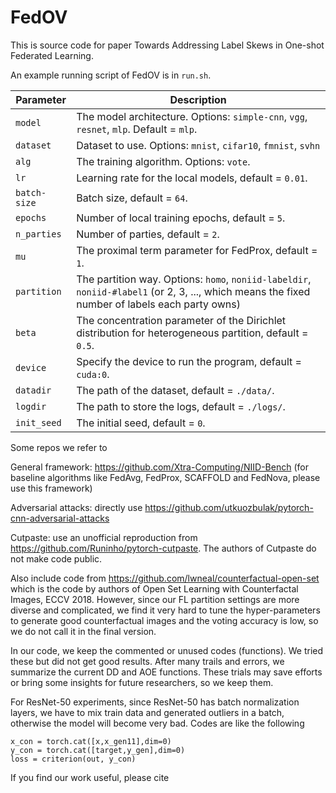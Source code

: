 # FedOV

This is source code for paper Towards Addressing Label Skews in One-shot Federated Learning. 

An example running script of FedOV is in `run.sh`. 

| Parameter                      | Description                                 |
| ----------------------------- | ---------------------------------------- |
| `model` | The model architecture. Options: `simple-cnn`, `vgg`, `resnet`, `mlp`. Default = `mlp`. |
| `dataset`      | Dataset to use. Options: `mnist`, `cifar10`, `fmnist`, `svhn`|
| `alg` | The training algorithm. Options: `vote`. |
| `lr` | Learning rate for the local models, default = `0.01`. |
| `batch-size` | Batch size, default = `64`. |
| `epochs` | Number of local training epochs, default = `5`. |
| `n_parties` | Number of parties, default = `2`. |
| `mu` | The proximal term parameter for FedProx, default = `1`. |
| `partition`    | The partition way. Options: `homo`, `noniid-labeldir`, `noniid-#label1` (or 2, 3, ..., which means the fixed number of labels each party owns)|
| `beta` | The concentration parameter of the Dirichlet distribution for heterogeneous partition, default = `0.5`. |
| `device` | Specify the device to run the program, default = `cuda:0`. |
| `datadir` | The path of the dataset, default = `./data/`. |
| `logdir` | The path to store the logs, default = `./logs/`. |
| `init_seed` | The initial seed, default = `0`. |

Some repos we refer to

General framework: https://github.com/Xtra-Computing/NIID-Bench (for baseline algorithms like FedAvg, FedProx, SCAFFOLD and FedNova, please use this framework)

Adversarial attacks: directly use https://github.com/utkuozbulak/pytorch-cnn-adversarial-attacks

Cutpaste: use an unofficial reproduction from https://github.com/Runinho/pytorch-cutpaste. The authors of Cutpaste do not make code public.

Also include code from https://github.com/lwneal/counterfactual-open-set which is the code by authors of Open Set Learning with Counterfactal Images, ECCV 2018. However, since our FL partition settings are more diverse and complicated, we find it very hard to tune the hyper-parameters to generate good counterfactual images and the voting accuracy is low, so we do not call it in the final version. 

In our code, we keep the commented or unused codes (functions). We tried these but did not get good results. After many trails and errors, we summarize the current DD and AOE functions. These trials may save efforts or bring some insights for future researchers, so we keep them. 

For ResNet-50 experiments, since ResNet-50 has batch normalization layers, we have to mix train data and generated outliers in a batch, otherwise the model will become very bad. Codes are like the following
```
x_con = torch.cat([x,x_gen11],dim=0)
y_con = torch.cat([target,y_gen],dim=0)
loss = criterion(out, y_con)
```

If you find our work useful, please cite
